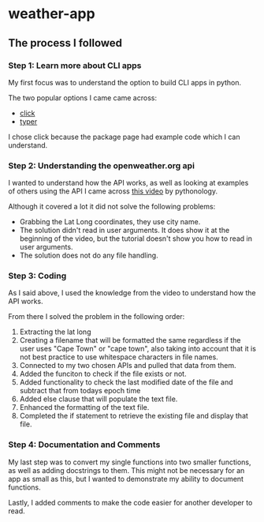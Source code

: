 # weather-app

## The process I followed

### Step 1: Learn more about CLI apps

My first focus was to understand the option to build CLI apps in python. 

The two popular options I came came across: 
* [click](https://click.palletsprojects.com/)
* [typer](https://typer.tiangolo.com/)

I chose click because the package page had example code which I can understand. 

### Step 2: Understanding the openweather.org api

I wanted to understand how the API works, as well as looking at examples of others using the API I came across [this video](https://www.youtube.com/watch?v=jpsmNr4-v4Y&t=324s) by pythonology. 

Although it covered a lot it did not solve the following problems:
* Grabbing the Lat Long coordinates, they use city name.
* The solution didn't read in user arguments. It does show it at the beginning of the video, but the tutorial doesn't show you how to read in user arguments.
* The solution does not do any file handling.

### Step 3: Coding

As I said above, I used the knowledge from the video to understand how the API works.

From there I solved the problem in the following order: 

1. Extracting the lat long
2. Creating a filename that will be formatted the same regardless if the user uses "Cape Town" or "cape town", also taking into account that it is not best practice to use whitespace characters in file names.
3. Connected to my two chosen APIs and pulled that data from them.
4. Added the funciton to check if the file exists or not.
5. Added functionality to check the last modified date of the file and subtract that from todays epoch time
6. Added else clause that will populate the text file.
7. Enhanced the formatting of the text file.
8. Completed the if statement to retrieve the existing file and display that file.

### Step 4: Documentation and Comments

My last step was to convert my single functions into two smaller functions, as well as adding docstrings to them. This might not be necessary for an app as small as this, but I wanted to demonstrate my ability to document functions.

Lastly, I added comments to make the code easier for another developer to read. 
